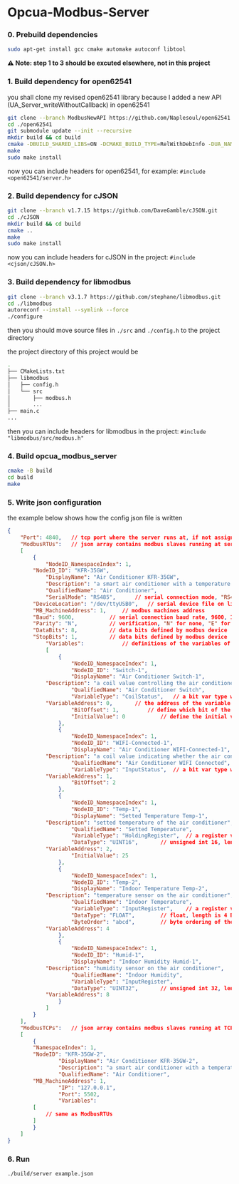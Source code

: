 # Opcua-Modbus-Server



### 0. Prebuild dependencies

```bash
sudo apt-get install gcc cmake automake autoconf libtool
```



**⚠️ Note: step 1 to 3  should be excuted elsewhere, not in this project**

### 1. Build dependency for open62541

you shall clone my revised open62541 library because I added a new API (UA_Server_writeWithoutCallback) in open62541

```bash
git clone --branch ModbusNewAPI https://github.com/Naplesoul/open62541.git
cd ./open62541
git submodule update --init --recursive
mkdir build && cd build
cmake -DBUILD_SHARED_LIBS=ON -DCMAKE_BUILD_TYPE=RelWithDebInfo -DUA_NAMESPACE_ZERO=FULL ..
make
sudo make install
```

now you can include headers for open62541, for example: `#include <open62541/server.h>`



### 2. Build dependency for cJSON

```bash
git clone --branch v1.7.15 https://github.com/DaveGamble/cJSON.git
cd ./cJSON
mkdir build && cd build
cmake ..
make
sudo make install
```

now you can include headers for cJSON in the project: `#include <cjson/cJSON.h>`



### 3. Build dependency for libmodbus

```bash
git clone --branch v3.1.7 https://github.com/stephane/libmodbus.git
cd ./libmodbus
autoreconf --install --symlink --force
./configure
```

then you should move source files in `./src` and `./config.h` to the project directory

the project directory of this project would be

```bash
.
├── CMakeLists.txt
├── libmodbus
│   ├── config.h
│   └── src
│       ├── modbus.h
│       ...
├── main.c
...
```

then you can include headers for libmodbus in the project: `#include "libmodbus/src/modbus.h"`



### 4. Build opcua_modbus_server

```bash
cmake -B build
cd build
make
```



### 5. Write json configuration 

the example below shows how the config json file is written

```json
{
    "Port": 4840,	// tcp port where the server runs at, if not assigned, default port will be 4840
    "ModbusRTUs":	// json array contains modbus slaves running at serial mode
    [
        {
            "NodeID_NamespaceIndex": 1,
	    "NodeID_ID": "KFR-35GW",
            "DisplayName": "Air Conditioner KFR-35GW",
            "Description": "a smart air conditioner with a temperature sensor and a humidity sensor",
            "QualifiedName": "Air Conditioner",
            "SerialMode": "RS485",		// serial connection mode, "RS485" or "RS232"
	    "DeviceLocation": "/dev/ttyUSB0",	// serial device file on linux
	    "MB_MachineAddress": 1,		// modbus machines address
	    "Baud": 9600,			// serial connection baud rate, 9600, 19200 etc.
	    "Parity": "N",			// verification, "N" for none, "E" for even parity, "O" for odd parity
	    "DataBits": 8,			// data bits defined by modbus device
	    "StopBits": 1,			// data bits defined by modbus device
            "Variables":			// definitions of the variables of the modbus device
            [
                {
                    "NodeID_NamespaceIndex": 1,
                    "NodeID_ID": "Switch-1",
                    "DisplayName": "Air Conditioner Switch-1",
		    "Description": "a coil value controlling the air conditioner to turn on and off",
                    "QualifiedName": "Air Conditioner Switch",
                    "VariableType": "CoilStatus",	// a bit var type which can support read and write
		    "VariableAddress": 0,		// the address of the variable
                    "BitOffset": 1,			// define which bit of the coil register is the value
                    "InitialValue": 0			// define the initial value of the OPCUA data node
                },
                {
                    "NodeID_NamespaceIndex": 1,
                    "NodeID_ID": "WIFI-Connected-1",
                    "DisplayName": "Air Conditioner WIFI-Connected-1",
		    "Description": "a coil value indicating whether the air conditioner is connected to WIFI",
                    "QualifiedName": "Air Conditioner WIFI Connected",
                    "VariableType": "InputStatus",	// a bit var type which is READ-ONLY
		    "VariableAddress": 1,
                    "BitOffset": 2
                },
                {
                    "NodeID_NamespaceIndex": 1,
                    "NodeID_ID": "Temp-1",
                    "DisplayName": "Setted Temperature Temp-1",
		    "Description": "setted temperature of the air conditioner",
                    "QualifiedName": "Setted Temperature",
                    "VariableType": "HoldingRegister",	// a register value type which can support read and write
                    "DataType": "UINT16",		// unsigned int 16, length is 2 Bytes
		    "VariableAddress": 2,
                    "InitialValue": 25
                },
                {
                    "NodeID_NamespaceIndex": 1,
                    "NodeID_ID": "Temp-2",
                    "DisplayName": "Indoor Temperature Temp-2",
		    "Description": "temperature sensor on the air conditioner",
                    "QualifiedName": "Indoor Temperature",
                    "VariableType": "InputRegister",	// a register value type which is READ-ONLY
                    "DataType": "FLOAT",		// float, length is 4 Bytes
                    "ByteOrder": "abcd",		// byte ordering of the float, be "abcd", "badc", "cdab" or "dcba"
		    "VariableAddress": 4
                },
                {
                    "NodeID_NamespaceIndex": 1,
                    "NodeID_ID": "Humid-1",
                    "DisplayName": "Indoor Humidity Humid-1",
		    "Description": "humidity sensor on the air conditioner",
                    "QualifiedName": "Indoor Humidity",
                    "VariableType": "InputRegister",
                    "DataType": "UINT32",		// unsigned int 32, length is 4 Bytes, Big-endian
		    "VariableAddress": 8
                }
            ]
        }
    ],
    "ModbusTCPs":	// json array contains modbus slaves running at TCP mode
    [
        {
		"NamespaceIndex": 1,
		"NodeID": "KFR-35GW-2",
            	"DisplayName": "Air Conditioner KFR-35GW-2",
            	"Description": "a smart air conditioner with a temperature sensor and a humidity sensor",
            	"QualifiedName": "Air Conditioner",
		"MB_MachineAddress": 1,
            	"IP": "127.0.0.1",
            	"Port": 5502,
            	"Variables": 
		[
			// same as ModbusRTUs
		]
        }
    ]
}
```



### 6. Run

```bash
./build/server example.json
```

